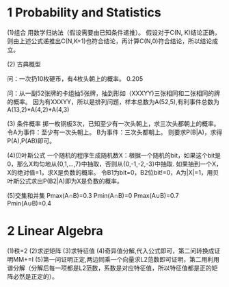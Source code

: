 # 1 Probability and Statistics

(1)组合
用数学归纳法（假设需要由已知条件递推）。
假设对于C(N, K)结论正确，则由上述公式递推出C(N,K+1)也符合结论，再计算C(N,0)符合结论，所以结论成立。

(2)
古典概型

问：一次扔10枚硬币，有4枚头朝上的概率。 0.205

问：从一副52张牌的卡组抽5张牌，抽到形如（XXXYY)三张相同和二张相同的牌的概率。
因为有XXXYY，所以是排列问题，样本总数为A(52,5),有利事件总数为A(13,2)*A(4,2)*A(4,3)

(3)
条件概率
掷一枚铜板3次，已知至少有一次头朝上，求三次头都朝上的概率。
令A为事件：至少有一次头朝上。
B为事件：三次头都朝上。
则要求P(B|A)，求得P(A),P(AB)即可。

(4)贝叶斯公式
一个随机的程序生成随机数X：根据一个随机的bit，如果这个bit是0，那么X均匀地从{0,1,...,7}中抽取，否则从{0,-1,-2,-3}中抽取.
如果抽到一个X，X的绝对值=1，求X是负数的概率。
令B1为bit=0，B2位bit!=0，A为|X|=1，用贝叶斯公式求出P(B2|A)即为X是负数的概率。

(5)交集和并集
Pmax(A∩B)=0.3
Pmin(A∩B)=0
Pmax(A∪B)=0.7
Pmin(A∪B)=0.4

# 2 Linear Algebra
(1)秩=2
(2)求逆矩阵
(3)求特征值
(4)奇异值分解,代入公式即可，第二问转换成证明MM+=I
(5)第一问证明正定,两边同乘一个向量求L2范数即可证明，第二用利用谱分解（分解后每一项都是L2范数，系数是对应特征值，所以特征值都是正的矩阵必然是正定的）。
